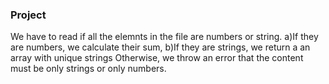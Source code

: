 ### Project

We have to read if all the elemnts in the file are numbers or string.
a)If they are numbers, we calculate their sum,
b)If they are strings, we return a an array with unique strings
Otherwise, we throw an error that the content must be only strings or only numbers.
